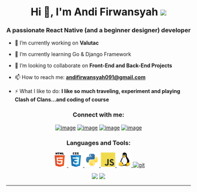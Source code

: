 <h1 align="center">Hi 👋, I'm Andi Firwansyah <img height="40" src="https://emoji.gg/assets/emoji/7333-parrotdance.gif"></h1>
<h3 align="center">A passionate React Native (and a beginner designer) developer</h3>

- 🔭 I’m currently working on **Valutac**
- 🌱 I’m currently learning Go & Django Framework
- 👯 I’m looking to collaborate on **Front-End and Back-End Projects**

- 📫 How to reach me: **andifirwansyah091@gmail.com**

- ⚡ What I like to do: **I like so much traveling, experiment and playing Clash of Clans...and coding of course**

<h3 align="center">Connect with me:</h3>
<div align="center">

[![image](https://img.shields.io/badge/LinkedIn-0077B5?style=for-the-badge&logo=linkedin&logoColor=white)]([https://www.linkedin.com/in/lauro_brant-1/](https://www.linkedin.com/in/andifirwansyah/))
[![image](https://img.shields.io/badge/Instagram-E4405F?style=for-the-badge&logo=instagram&logoColor=white)]([https://www.instagram.com/brantlauro/](https://www.instagram.com/andifirwansyah_/))
[![image](https://img.shields.io/badge/Twitter-1DA1F2?style=for-the-badge&logo=twitter&logoColor=white)]([https://twitter.com/brantlauro](https://twitter.com/andiwawank_))
[![image](https://img.shields.io/badge/Gmail-D14836?style=for-the-badge&logo=gmail&logoColor=white)](mailto:andifirwansyah091@gmail.com)
  
</div>

<h3 align="center">Languages and Tools:</h3>

<p align="center"> 
  <a href="https://www.w3.org/html/" target="_blank"> 
    <img src="https://raw.githubusercontent.com/devicons/devicon/master/icons/html5/html5-original-wordmark.svg" alt="html5" width="40" height="40"/> 
  </a>
  <a href="https://www.w3schools.com/css/" target="_blank"> 
    <img src="https://raw.githubusercontent.com/devicons/devicon/master/icons/css3/css3-original-wordmark.svg" alt="css3" width="40" height="40"/> 
  </a> 
  <a href="https://www.python.org" target="_blank"> 
    <img src="https://raw.githubusercontent.com/devicons/devicon/master/icons/python/python-original.svg" alt="python" width="40" height="40"/> 
  </a>  
  <a href="https://developer.mozilla.org/en-US/docs/Web/JavaScript" target="_blank"> 
    <img src="https://raw.githubusercontent.com/devicons/devicon/master/icons/javascript/javascript-original.svg" alt="javascript" width="40" height="40"/> 
  </a> 
  <a href="https://www.linux.org/" target="_blank"> 
    <img src="https://raw.githubusercontent.com/devicons/devicon/master/icons/linux/linux-original.svg" alt="linux" width="40" height="40"/> 
  </a> 
  <a href="https://git-scm.com/" target="_blank"> 
    <img src="https://www.vectorlogo.zone/logos/git-scm/git-scm-icon.svg" alt="git" width="40" height="40"/> 
  </a>
</p>

<p align= "center">
  <img height= "150" src="https://github-readme-stats.vercel.app/api?username=andifirwansyah&theme=react&show_icons=true&include_all_commits=true" />
  <img height= "150" src="https://github-readme-stats.vercel.app/api/top-langs/?username=andifirwansyah&theme=react&layout=compact" />
</p>

------
